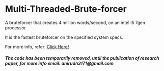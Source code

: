 # Multi-Threaded-Brute-forcer
A bruteforcer that creates 4 million words/second, on an intel i5 7gen processor.

It is the fastest bruteforcer on the specified system specs.

For more info, refer: [Click Here!](https://github.com/anirudh3171/Multi-Threaded-Brute-forcer/blob/master/bruteforcer.docx)

#### _The code has been temporarily removed, until the  publication of research paper, for more info email: anirudh3171@gmail.com_
